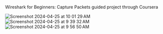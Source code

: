 Wireshark for Beginners: Capture Packets guided project through Coursera

![Screenshot 2024-04-25 at 10 01 29 AM](https://github.com/bknum9/WiresharkCapturePackets/assets/92531634/7197cac5-fa35-4b8d-a081-636833a4398a)
![Screenshot 2024-04-25 at 9 39 32 AM](https://github.com/bknum9/WiresharkCapturePackets/assets/92531634/2c9f07d5-115a-4b41-a33f-1e056569174a)
![Screenshot 2024-04-25 at 9 56 50 AM](https://github.com/bknum9/WiresharkCapturePackets/assets/92531634/7c3c2dae-30ef-4e23-862d-fc29dea0909a)
